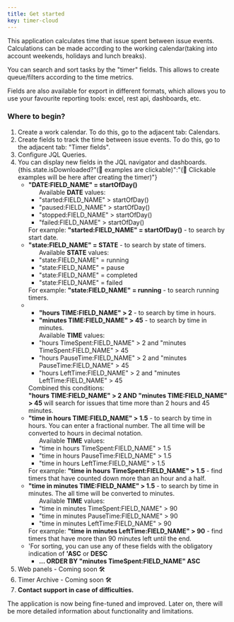 ```yaml
---
title: Get started
key: timer-cloud
---
```



<p>This application calculates time that issue spent between issue events. Calculations can be made according to the working calendar(taking into account weekends, holidays and lunch breaks).</p>
<p>You can search and sort tasks by the "timer" fields. This allows to create queue/filters according to the time metrics.</p>
<p>Fields are also available for export in different formats, which allows you to use your favourite reporting tools: excel, rest api, dashboards, etc.</p>
<h3>Where to begin?</h3>
<ol>
    <li>Create a work calendar. To do this, go to the adjacent tab: Calendars.</li>
    <li>Create fields to track the time between issue events. To do this, go to the adjacent tab: "Timer fields".</li>
    <li>Configure JQL Queries.</li>
    <li>You can display new fields in the JQL navigator and dashboards. {this.state.isDownloaded?"(📌 examples are clickable)":"(📌 Clickable examples will be here after creating the timer)"}
        <ul>
            <li><b>"DATE:FIELD_NAME" = startOfDay()</b>
                <ul>Available <b>DATE</b> values:
                    <li>"started:FIELD_NAME" > startOfDay()</li>
                    <li>"paused:FIELD_NAME" > startOfDay()</li>
                    <li>"stopped:FIELD_NAME" > startOfDay()</li>
                    <li>"failed:FIELD_NAME" > startOfDay()</li>
                </ul>
                For example: <b>"started:FIELD_NAME" = startOfDay()</b>  - to search by start date.
            </li>
            <li><b>"state:FIELD_NAME" = STATE</b> - to search by state of timers.
                <ul>Available <b>STATE</b> values:
                    <li>"state:FIELD_NAME" = running</li>
                    <li>"state:FIELD_NAME" = pause</li>
                    <li>"state:FIELD_NAME" = completed</li>
                    <li>"state:FIELD_NAME" = failed</li>
                </ul>
                For example: <b>"state:FIELD_NAME" = running</b>  - to search running timers.
            </li>
            <li>
                <ul>
                    <li><b>"hours TIME:FIELD_NAME" > 2</b> - to search by time in hours.</li>
                    <li><b>"minutes TIME:FIELD_NAME" > 45</b> - to search by time in minutes.</li>
                </ul>
                <ul>Available <b>TIME</b> values:
                    <li>"hours TimeSpent:FIELD_NAME" > 2 and "minutes TimeSpent:FIELD_NAME" > 45</li>
                    <li>"hours PauseTime:FIELD_NAME" > 2 and "minutes PauseTime:FIELD_NAME" > 45</li>
                    <li>"hours LeftTime:FIELD_NAME" > 2 and "minutes LeftTime:FIELD_NAME" > 45</li>
                </ul>
                Combined this conditions:<br/>
                <b>"hours TIME:FIELD_NAME" > 2 AND "minutes TIME:FIELD_NAME" > 45</b> will search for issues that time more than 2 hours and 45 minutes.
            </li>
            <li>
                <b>"time in hours TIME:FIELD_NAME" > 1.5</b> -  to search by time in hours. You can enter a fractional number. The all time will be converted to hours in decimal notation.
                <ul>Available <b>TIME</b> values:
                    <li>"time in hours TimeSpent:FIELD_NAME" > 1.5</li>
                    <li>"time in hours PauseTime:FIELD_NAME" > 1.5</li>
                    <li>"time in hours LeftTime:FIELD_NAME" > 1.5</li>
                </ul>
                For example: <b>"time in hours TimeSpent:FIELD_NAME" > 1.5</b> - find timers that have counted down more than an hour and a half.
            </li>
            <li>
                <b>"time in minutes TIME:FIELD_NAME" > 1.5</b> -  to search by time in minutes. The all time will be converted to minutes.
                <ul>Available <b>TIME</b> values:
                    <li>"time in minutes TimeSpent:FIELD_NAME" > 90</li>
                    <li>"time in minutes PauseTime:FIELD_NAME" > 90</li>
                    <li>"time in minutes LeftTime:FIELD_NAME" > 90</li>
                </ul>
                For example: <b>"time in minutes LeftTime:FIELD_NAME" > 90</b> - find timers that have more than 90 minutes left until the end.
            </li>
            <li>'For sorting, you can use any of these fields with the obligatory indication of <b>'ASC</b> or <b>DESC</b>
                <ul>
                    <li><b>... ORDER BY "minutes TimeSpent:FIELD_NAME" ASC</b></li>
                </ul>
            </li>
        </ul>
    </li>
    <li>Web panels - Coming soon 🛠</li>
    <li>Timer Archive - Coming soon 🛠</li>
    <li><b>Contact support in case of difficulties.</b></li>
</ol>
<p>The application is now being fine-tuned and improved. Later on, there will be more detailed information about functionality and limitations.</p>
